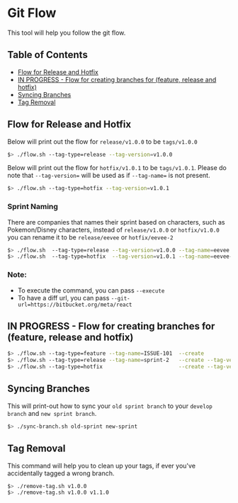 # Git Flow

This tool will help you follow the git flow.

## Table of Contents
- [Flow for Release and Hotfix](#flow-for-release-and-hotfix)
- [IN PROGRESS - Flow for creating branches for (feature, release and hotfix)](#in-progress---flow-for-creating-branches-for-feature-release-and-hotfix)
- [Syncing Branches](#syncing-branches)
- [Tag Removal](#tag-removal)

## Flow for Release and Hotfix

Below will print out the flow for `release/v1.0.0` to be `tags/v1.0.0`

```sh
$> ./flow.sh --tag-type=release --tag-version=v1.0.0
```

Below will print out the flow for `hotfix/v1.0.1` to be `tags/v1.0.1`. Please do note that `--tag-version=` will be used as if `--tag-name=` is not present.

```sh
$> ./flow.sh --tag-type=hotfix --tag-version=v1.0.1
```

### Sprint Naming

There are companies that names their sprint based on characters, such as Pokemon/Disney characters, instead of `release/v1.0.0` or `hotfix/v1.0.0` you can rename it to be `release/eevee` or `hotfix/eevee-2`

```sh
$> ./flow.sh  --tag-type=release --tag-version=v1.0.0 --tag-name=eevee
$> ./flow.sh  --tag-type=hotfix  --tag-version=v1.0.1 --tag-name=eevee-2
```

### Note:

- To execute the command, you can pass `--execute`
- To have a diff url, you can pass `--git-url=https://bitbucket.org/meta/react`

## IN PROGRESS - Flow for creating branches for (feature, release and hotfix)

```sh
$> ./flow.sh --tag-type=feature --tag-name=ISSUE-101  --create
$> ./flow.sh --tag-type=release --tag-name=sprint-2   --create --tag-version=v1.1.0
$> ./flow.sh --tag-type=hotfix                        --create --tag-version=v1.1.1
```

## Syncing Branches

This will print-out how to sync your `old sprint branch` to your `develop branch` and `new sprint branch`.

```sh
$> ./sync-branch.sh old-sprint new-sprint
```

## Tag Removal

This command will help you to clean up your tags, if ever you've accidentally tagged a wrong branch.

```sh
$> ./remove-tag.sh v1.0.0
$> ./remove-tag.sh v1.0.0 v1.1.0
```
